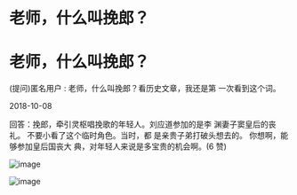 # 老师，什么叫挽郎？

# 老师，什么叫挽郎？

(提问)匿名用户 : 老师，什么叫挽郎？看历史文章，我还是第 一次看到这个词。

2018-10-08

回答：挽郎，牵引灵枢唱挽歌的年轻人。刘应道参加的是李 渊妻子窦皇后的丧礼。 不要小看了这个临时角色。当时，都 是亲贵子弟打破头想去的。 你想啊，能够参加皇后国丧大 典，对年轻人来说是多宝贵的机会啊。(6 赞)

![image](img/Image_258.png)

![image](img/Image_259.png)
